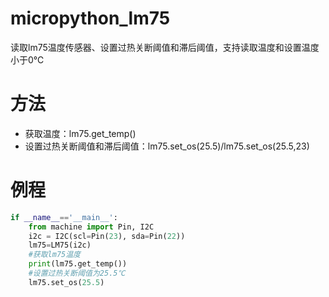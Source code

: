 # micropython_lm75
读取lm75温度传感器、设置过热关断阈值和滞后阈值，支持读取温度和设置温度小于0℃

# 方法
- 获取温度：lm75.get_temp()
- 设置过热关断阈值和滞后阈值：lm75.set_os(25.5)/lm75.set_os(25.5,23)

# 例程
```python
if __name__=='__main__':
    from machine import Pin, I2C
    i2c = I2C(scl=Pin(23), sda=Pin(22))
    lm75=LM75(i2c)
    #获取lm75温度
    print(lm75.get_temp())
    #设置过热关断阈值为25.5℃
    lm75.set_os(25.5)
```
